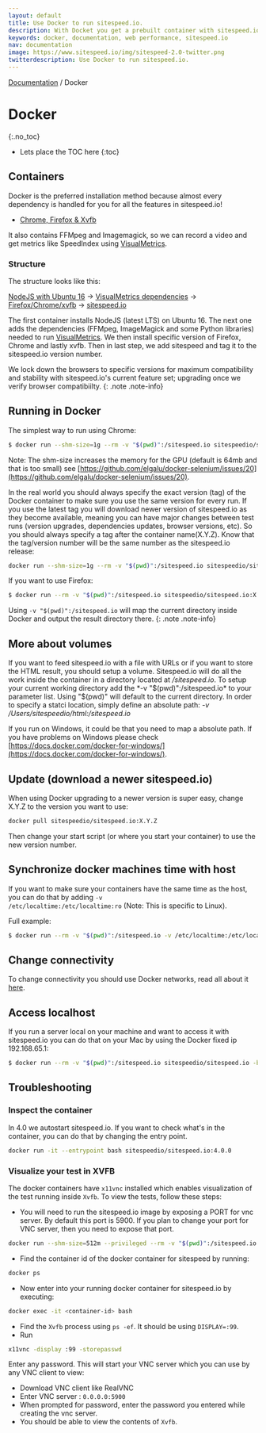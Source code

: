 ```yaml
---
layout: default
title: Use Docker to run sitespeed.io.
description: With Docket you get a prebuilt container with sitespeed.io, Firefox, Chrome and XVFB.
keywords: docker, documentation, web performance, sitespeed.io
nav: documentation
image: https://www.sitespeed.io/img/sitespeed-2.0-twitter.png
twitterdescription: Use Docker to run sitespeed.io.
---
```

[Documentation]({{site.baseurl}}/documentation/sitespeed.io/) / Docker

# Docker
{:.no_toc}

* Lets place the TOC here
{:toc}

## Containers
Docker is the preferred installation method because almost every dependency is handled for you for all the features in sitespeed.io!

 * [Chrome, Firefox & Xvfb](https://hub.docker.com/r/sitespeedio/sitespeed.io/)

It also contains FFMpeg and Imagemagick, so we can record a video and get metrics like SpeedIndex using [VisualMetrics](https://github.com/WPO-Foundation/visualmetrics).

### Structure
The structure looks like this:

[NodeJS with Ubuntu 16](https://github.com/sitespeedio/docker-node) -> [VisualMetrics dependencies](https://github.com/sitespeedio/docker-visualmetrics-deps) ->
[Firefox/Chrome/xvfb](https://github.com/sitespeedio/docker-browsers) -> [sitespeed.io](https://github.com/sitespeedio/sitespeed.io/blob/master/Dockerfile)

The first container installs NodeJS (latest LTS) on Ubuntu 16. The next one adds the dependencies (FFMpeg, ImageMagick and some Python libraries) needed to run [VisualMetrics](https://github.com/WPO-Foundation/visualmetrics). We then install specific version of Firefox, Chrome and lastly xvfb. Then in last step, we add sitespeed and tag it to the sitespeed.io version number.

We lock down the browsers to specific versions for maximum compatibility and stability with sitespeed.io's current feature set; upgrading once we verify browser compatibiilty.
{: .note .note-info}

## Running in Docker

The simplest way to run using Chrome:

~~~ bash
$ docker run --shm-size=1g --rm -v "$(pwd)":/sitespeed.io sitespeedio/sitespeed.io -b chrome https://www.sitespeed.io/
~~~

Note: The shm-size increases the memory for the GPU (default is 64mb and that is too small) see [https://github.com/elgalu/docker-selenium/issues/20](https://github.com/elgalu/docker-selenium/issues/20).

In the real world you should always specify the exact version (tag) of the Docker container to make sure you use the same version for every run. If you use the latest tag you will download newer version of sitespeed.io as they become available, meaning you can have major changes between test runs (version upgrades, dependencies updates, browser versions, etc). So you should always specify a tag after the container name(X.Y.Z). Know that the tag/version number will be the same number as the sitespeed.io release:

~~~ bash
docker run --shm-size=1g --rm -v "$(pwd)":/sitespeed.io sitespeedio/sitespeed.io:X.Y.Z -b chrome https://www.sitespeed.io/
~~~

If you want to use Firefox:

~~~ bash
$ docker run --rm -v "$(pwd)":/sitespeed.io sitespeedio/sitespeed.io:X.Y.Z -b firefox https://www.sitespeed.io/
~~~

Using `-v "$(pwd)":/sitespeed.io` will map the current directory inside Docker and output the result directory there.
{: .note .note-info}



## More about volumes

If you want to feed sitespeed.io with a file with URLs or if you want to store the HTML result, you should setup a volume. Sitespeed.io will do all the work inside the container in a directory located at */sitespeed.io*. To setup your current working directory add the *-v "$(pwd)":/sitespeed.io* to your parameter list. Using "$(pwd)" will default to the current directory. In order to specify a statci location, simply define an absolute path: *-v /Users/sitespeedio/html:/sitespeed.io*

If you run on Windows, it could be that you need to map a absolute path. If you have problems on Windows please check [https://docs.docker.com/docker-for-windows/](https://docs.docker.com/docker-for-windows/).

## Update (download a newer sitespeed.io)
When using Docker upgrading to a newer version is super easy, change X.Y.Z to the version you want to use:

~~~ bash
docker pull sitespeedio/sitespeed.io:X.Y.Z
~~~

Then change your start script (or where you start your container) to use the new version number.

## Synchronize docker machines time with host

If you want to make sure your containers have the same time as the host, you can do that by adding <code>-v /etc/localtime:/etc/localtime:ro</code> (Note: This is specific to Linux).

Full example:

~~~ bash
$ docker run --rm -v "$(pwd)":/sitespeed.io -v /etc/localtime:/etc/localtime:ro sitespeedio/sitespeed.io -b firefox https://www.sitespeed.io/
~~~

## Change connectivity

To change connectivity you should use Docker networks, read all about it [here]({{site.baseurl}}/documentation/sitespeed.io/browsers/#change-connectivity).

## Access localhost

If you run a server local on your machine and want to access it with sitespeed.io you can do that on your Mac by using the Docker fixed ip 192.168.65.1:

~~~ bash
$ docker run --rm -v "$(pwd)":/sitespeed.io sitespeedio/sitespeed.io -b firefox http://192.168.65.1:4000/
~~~

## Troubleshooting

### Inspect the container
In 4.0 we autostart sitespeed.io. If you want to check what's in the container, you can do that by changing the entry point.

~~~ bash
docker run -it --entrypoint bash sitespeedio/sitespeed.io:4.0.0
~~~

### Visualize your test in XVFB
The docker containers have `x11vnc` installed which enables visualization of the test running inside `Xvfb`. To view the tests, follow these steps:

- You will need to run the sitespeed.io image by exposing a PORT for vnc server. By default this port is 5900. If you plan to change your port for VNC server, then you need to expose that port.

~~~bash
docker run --shm-size=512m --privileged --rm -v "$(pwd)":/sitespeed.io -p 5900:5900 sitespeedio/sitespeed.io https://www.sitespeed.io/ -b chrome
~~~

- Find the container id of the docker container for sitespeed by running:

~~~bash
docker ps
~~~

- Now enter into your running docker container for sitespeed.io by executing:

~~~bash
docker exec -it <container-id> bash
~~~

- Find the `Xvfb` process using `ps -ef`. It should be using `DISPLAY=:99`.
- Run

~~~bash
x11vnc -display :99 -storepasswd
~~~

Enter any password. This will start your VNC server which you can use by any VNC client to view:

- Download VNC client like RealVNC
- Enter VNC server : `0.0.0.0:5900`
- When prompted for password, enter the password you entered while creating the vnc server.
- You should be able to view the contents of `Xvfb`.
